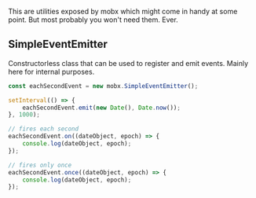 This are utilities exposed by mobx which might come in handy at some point. But most probably you won't need them. Ever.

## SimpleEventEmitter

Constructorless class that can be used to register and emit events.
Mainly here for internal purposes.

```javascript
const eachSecondEvent = new mobx.SimpleEventEmitter();

setInterval(() => {
	eachSecondEvent.emit(new Date(), Date.now());
}, 1000);

// fires each second
eachSecondEvent.on((dateObject, epoch) => {
	console.log(dateObject, epoch);
});

// fires only once
eachSecondEvent.once((dateObject, epoch) => {
	console.log(dateObject, epoch);
});